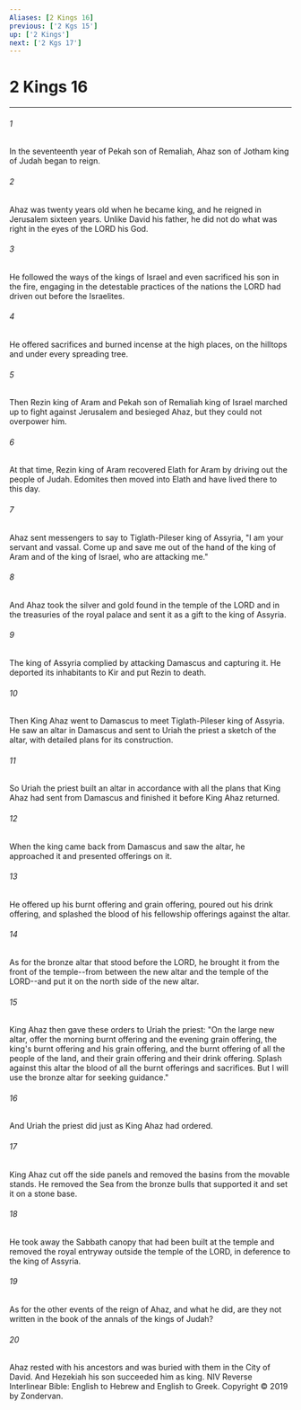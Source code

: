 ```yaml
---
Aliases: [2 Kings 16]
previous: ['2 Kgs 15']
up: ['2 Kings']
next: ['2 Kgs 17']
---
```

# 2 Kings 16

***


###### 1 
In the seventeenth year of Pekah son of Remaliah, Ahaz son of Jotham king of Judah began to reign. 

###### 2 
Ahaz was twenty years old when he became king, and he reigned in Jerusalem sixteen years. Unlike David his father, he did not do what was right in the eyes of the LORD his God. 

###### 3 
He followed the ways of the kings of Israel and even sacrificed his son in the fire, engaging in the detestable practices of the nations the LORD had driven out before the Israelites. 

###### 4 
He offered sacrifices and burned incense at the high places, on the hilltops and under every spreading tree. 

###### 5 
Then Rezin king of Aram and Pekah son of Remaliah king of Israel marched up to fight against Jerusalem and besieged Ahaz, but they could not overpower him. 

###### 6 
At that time, Rezin king of Aram recovered Elath for Aram by driving out the people of Judah. Edomites then moved into Elath and have lived there to this day. 

###### 7 
Ahaz sent messengers to say to Tiglath-Pileser king of Assyria, "I am your servant and vassal. Come up and save me out of the hand of the king of Aram and of the king of Israel, who are attacking me." 

###### 8 
And Ahaz took the silver and gold found in the temple of the LORD and in the treasuries of the royal palace and sent it as a gift to the king of Assyria. 

###### 9 
The king of Assyria complied by attacking Damascus and capturing it. He deported its inhabitants to Kir and put Rezin to death. 

###### 10 
Then King Ahaz went to Damascus to meet Tiglath-Pileser king of Assyria. He saw an altar in Damascus and sent to Uriah the priest a sketch of the altar, with detailed plans for its construction. 

###### 11 
So Uriah the priest built an altar in accordance with all the plans that King Ahaz had sent from Damascus and finished it before King Ahaz returned. 

###### 12 
When the king came back from Damascus and saw the altar, he approached it and presented offerings on it. 

###### 13 
He offered up his burnt offering and grain offering, poured out his drink offering, and splashed the blood of his fellowship offerings against the altar. 

###### 14 
As for the bronze altar that stood before the LORD, he brought it from the front of the temple--from between the new altar and the temple of the LORD--and put it on the north side of the new altar. 

###### 15 
King Ahaz then gave these orders to Uriah the priest: "On the large new altar, offer the morning burnt offering and the evening grain offering, the king's burnt offering and his grain offering, and the burnt offering of all the people of the land, and their grain offering and their drink offering. Splash against this altar the blood of all the burnt offerings and sacrifices. But I will use the bronze altar for seeking guidance." 

###### 16 
And Uriah the priest did just as King Ahaz had ordered. 

###### 17 
King Ahaz cut off the side panels and removed the basins from the movable stands. He removed the Sea from the bronze bulls that supported it and set it on a stone base. 

###### 18 
He took away the Sabbath canopy that had been built at the temple and removed the royal entryway outside the temple of the LORD, in deference to the king of Assyria. 

###### 19 
As for the other events of the reign of Ahaz, and what he did, are they not written in the book of the annals of the kings of Judah? 

###### 20 
Ahaz rested with his ancestors and was buried with them in the City of David. And Hezekiah his son succeeded him as king. NIV Reverse Interlinear Bible: English to Hebrew and English to Greek. Copyright © 2019 by Zondervan.
